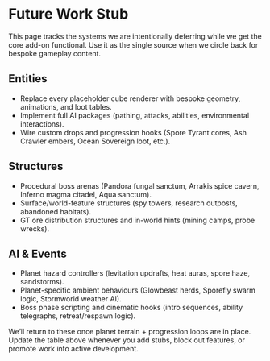 # Future Work Stub

This page tracks the systems we are intentionally deferring while we get the core add-on functional. Use it as the single source when we circle back for bespoke gameplay content.

## Entities

- Replace every placeholder cube renderer with bespoke geometry, animations, and loot tables.
- Implement full AI packages (pathing, attacks, abilities, environmental interactions).
- Wire custom drops and progression hooks (Spore Tyrant cores, Ash Crawler embers, Ocean Sovereign loot, etc.).

## Structures

- Procedural boss arenas (Pandora fungal sanctum, Arrakis spice cavern, Inferno magma citadel, Aqua sanctum).
- Surface/world-feature structures (spy towers, research outposts, abandoned habitats).
- GT ore distribution structures and in-world hints (mining camps, probe wrecks).

## AI & Events

- Planet hazard controllers (levitation updrafts, heat auras, spore haze, sandstorms).
- Planet-specific ambient behaviours (Glowbeast herds, Sporefly swarm logic, Stormworld weather AI).
- Boss phase scripting and cinematic hooks (intro sequences, ability telegraphs, retreat/respawn logic).

We’ll return to these once planet terrain + progression loops are in place. Update the table above whenever you add stubs, block out features, or promote work into active development.
